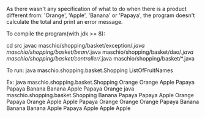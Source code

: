 As there wasn't any specification of what to do when there is a product different from: 'Orange', 'Apple', 'Banana' or 'Papaya', the program doesn't calculate the total and print an error message.

To compile the program(with jdk >= 8):

cd src
javac maschio/shopping/basket/exception/*.java maschio/shopping/basket/bean/*.java maschio/shopping/basket/dao/*.java maschio/shopping/basket/controller/*.java maschio/shopping/basket/*.java 

To run:
java maschio.shopping.basket.Shopping ListOfFruitNames

Ex:
java maschio.shopping.basket.Shopping Orange Orange Apple Papaya Papaya Banana Banana Apple Papaya Orange
java maschio.shopping.basket.Shopping Banana Papaya Papaya Apple Orange Papaya Orange Apple Apple Papaya Orange Orange Orange Papaya Banana Banana Banana Apple Papaya Apple Apple Apple
